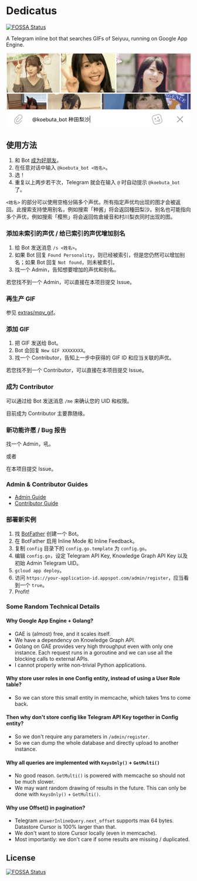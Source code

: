 # Dedicatus
[![FOSSA Status](https://app.fossa.io/api/projects/git%2Bgithub.com%2FSSHZ-ORG%2Fdedicatus.svg?type=shield)](https://app.fossa.io/projects/git%2Bgithub.com%2FSSHZ-ORG%2Fdedicatus?ref=badge_shield)


A Telegram inline bot that searches GIFs of Seiyuu, running on Google App Engine.

![](docs/media/inline.png)

## 使用方法

1. 和 Bot [成为好朋友](https://t.me/koebuta_bot)。
2. 在任意对话中输入 `@koebuta_bot <姓名>`。
3. 选！
4. 重复以上两步若干次，Telegram 就会在输入 `@` 时自动提示 `@koebuta_bot` 了。

`<姓名>` 的部分可以使用空格分隔多个声优。所有指定声优均出现的图才会被返回。此搜索支持使用别名，例如搜索「种酱」将会返回種田梨沙。别名也可能指向多个声优，例如搜索「樱熊」将会返回佐倉綾音和村川梨衣同时出现的图。
 
### 添加未索引的声优 / 给已索引的声优增加别名

1. 给 Bot 发送消息 `/s <姓名>`。
2. 如果 Bot 回复 `Found Personality`，则已经被索引，但是您仍然可以增加别名；如果 Bot 回复 `Not found`，则未被索引。
3. 找一个 Admin，告知想要增加的声优和别名。

若您找不到一个 Admin，可以直接在本项目提交 Issue。

### ~~再~~生产 GIF

参见 [extras/mpv_gif](extras/mpv_gif)。

### 添加 GIF

1. 把 GIF 发送给 Bot。
2. Bot 会回复 `New GIF XXXXXXXX`。
3. 找一个 Contributor，告知上一步中获得的 GIF ID 和应当关联的声优。

若您找不到一个 Contributor，可以直接在本项目提交 Issue。

### 成为 Contributor

可以通过给 Bot 发送消息 `/me` 来确认您的 UID 和权限。

目前成为 Contributor 主要靠随缘。

### 新功能许愿 / Bug 报告

找一个 Admin，吼。

或者

在本项目提交 Issue。

### Admin & Contributor Guides

* [Admin Guide](https://github.com/SSHZ-ORG/dedicatus/wiki/Admin-Guide)
* [Contributor Guide](https://github.com/SSHZ-ORG/dedicatus/wiki/Contributor-Guide)

### 部署新实例

1. 找 [BotFather](https://t.me/botfather) 创建一个 Bot。
2. 在 BotFather 启用 Inline Mode 和 Inline Feedback。
3. 复制 `config` 目录下的 `config.go.template` 为 `config.go`。
4. 编辑 `config.go`，设定 Telegram API Key, Knowledge Graph API Key 以及初始 Admin Telegram UID。
5. `gcloud app deploy`。
6. 访问 `https://your-application-id.appspot.com/admin/register`，应当看到一个 `true`。
7. Profit!

### Some Random Technical Details

#### Why Google App Engine + Golang?

* GAE is (almost) free, and it scales itself.
* We have a dependency on Knowledge Graph API.
* Golang on GAE provides very high throughput even with only one instance. Each request runs in a goroutine and we can use all the blocking calls to external APIs.
* I cannot properly write non-trivial Python applications.

#### Why store user roles in one Config entity, instead of using a User Role table?

* So we can store this small entity in memcache, which takes 1ms to come back.

#### Then why don't store config like Telegram API Key together in Config entity?

* So we don't require any parameters in `/admin/register`.
* So we can dump the whole database and directly upload to another instance.

#### Why all queries are implemented with `KeysOnly()` + `GetMulti()`

* No good reason. `GetMulti()` is powered with memcache so should not be much slower.
* We may want random drawing of results in the future. This can only be done with `KeysOnly()` + `GetMulti()`. 

#### Why use Offset() in pagination?

* Telegram `answerInlineQuery.next_offset` supports max 64 bytes. Datastore Cursor is 100% larger than that.
* We don't want to store Cursor locally (even in memcache).
* Most importantly: we don't care if some results are missing / duplicated.


## License
[![FOSSA Status](https://app.fossa.io/api/projects/git%2Bgithub.com%2FSSHZ-ORG%2Fdedicatus.svg?type=large)](https://app.fossa.io/projects/git%2Bgithub.com%2FSSHZ-ORG%2Fdedicatus?ref=badge_large)